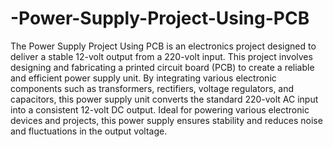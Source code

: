 # -Power-Supply-Project-Using-PCB
The Power Supply Project Using PCB is an electronics project designed to deliver a stable 12-volt output from a 220-volt input. This project involves designing and fabricating a printed circuit board (PCB) to create a reliable and efficient power supply unit. By integrating various electronic components such as transformers, rectifiers, voltage regulators, and capacitors, this power supply unit converts the standard 220-volt AC input into a consistent 12-volt DC output. Ideal for powering various electronic devices and projects, this power supply ensures stability and reduces noise and fluctuations in the output voltage.
